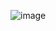 ![image](https://user-images.githubusercontent.com/100158318/211849300-03440489-1832-4e2c-9fd0-5e304ae89fd5.png)

